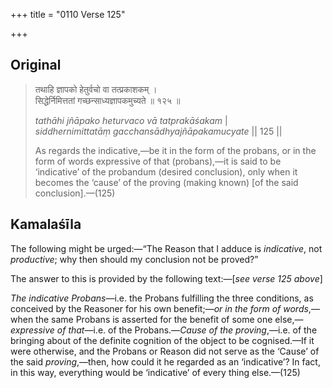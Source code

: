 +++
title = "0110 Verse 125"

+++
## Original 
>
> तथाहि ज्ञापको हेतुर्वचो वा तत्प्रकाशकम् ।  
> सिद्धेर्निमित्ततां गच्छन्साध्यज्ञापकमुच्यते ॥ १२५ ॥ 
>
> *tathāhi jñāpako heturvaco vā tatprakāśakam* \|  
> *siddhernimittatāṃ gacchansādhyajñāpakamucyate* \|\| 125 \|\| 
>
> As regards the indicative,—be it in the form of the probans, or in the form of words expressive of that (probans),—it is said to be ‘indicative’ of the probandum (desired conclusion), only when it becomes the ‘cause’ of the proving (making known) [of the said conclusion].—(125)



## Kamalaśīla

The following might be urged:—“The Reason that I adduce is *indicative*, not *productive*; why then should my conclusion not be proved?”

The answer to this is provided by the following text:—[*see verse 125 above*]

*The indicative Probans*—i.e. the Probans fulfilling the three conditions, as conceived by the Reasoner for his own benefit;—*or in the form of words*,—when the same Probans is asserted for the benefit of some one else,—*expressive of that*—i.e. of the Probans.—*Cause of the proving*,—i.e. of the bringing about of the definite cognition of the object to be cognised.—If it were otherwise, and the Probans or Reason did not serve as the ‘Cause’ of the said *proving*,—then, how could it he regarded as an ‘indicative’? In fact, in this way, everything would be ‘indicative’ of every thing else.—(125)


